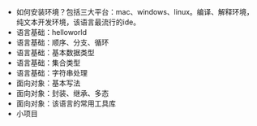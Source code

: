 * 如何安装环境？包括三大平台：mac、windows、linux。编译、解释环境，纯文本开发环境，该语言最流行的ide。
* 语言基础：helloworld
* 语言基础：顺序、分支、循环
* 语言基础：基本数据类型
* 语言基础：集合类型
* 语言基础：字符串处理
* 面向对象：基本写法
* 面向对象：封装、继承、多态
* 面向对象：该语言的常用工具库
* 小项目